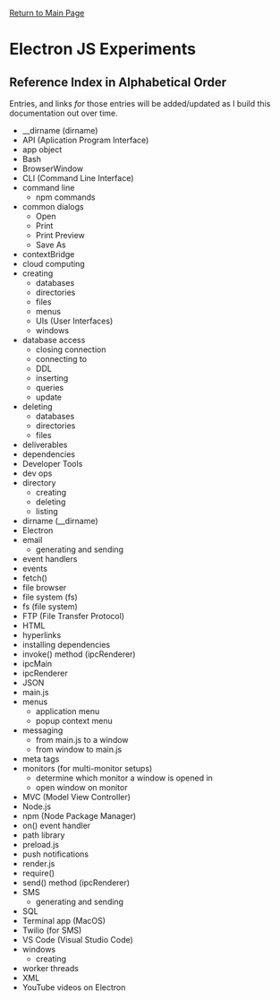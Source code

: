 [Return to Main Page](https://github.com/OrvilleChomer/electronjs-experiments)

# Electron JS Experiments
## Reference Index in Alphabetical Order

Entries, and links *for* those entries will be added/updated as I build this documentation out over time.

- __dirname (dirname)
- API (Aplication Program Interface)
- app object
- Bash
- BrowserWindow
- CLI (Command Line Interface)
- command line
  - npm commands
- common dialogs
  - Open
  - Print
  - Print Preview
  - Save As
- contextBridge
- cloud computing
- creating
  - databases
  - directories
  - files
  - menus
  - UIs (User Interfaces)
  - windows
- database access
  - closing connection
  - connecting to
  - DDL
  - inserting
  - queries
  - update
- deleting
  - databases
  - directories
  - files
- deliverables
- dependencies 
- Developer Tools
- dev ops
- directory
  - creating
  - deleting
  - listing
- dirname (__dirname)
- Electron
- email
  - generating and sending
- event handlers
- events
- fetch()
- file browser
- file system (fs)
- fs (file system)
- FTP (File Transfer Protocol)
- HTML
- hyperlinks
- installing dependencies
- invoke() method (ipcRenderer)
- ipcMain
- ipcRenderer
- JSON
- main.js
- menus
  - application menu
  - popup context menu
- messaging
  - from main.js to a window
  - from window to main.js
- meta tags
- monitors (for multi-monitor setups)
  - determine which monitor a window is opened in
  - open window on monitor    
- MVC (Model View Controller)
- Node.js
- npm (Node Package Manager)
- on() event handler
- path library
- preload.js
- push notifications
- render.js
- require()
- send() method (ipcRenderer)
- SMS
  - generating and sending
- SQL
- Terminal app (MacOS)
- Twilio (for SMS)
- VS Code (Visual Studio Code)
- windows
  - creating
- worker threads
- XML
- YouTube videos on Electron
